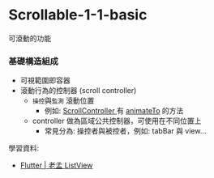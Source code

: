 # Scrollable-1-1-basic

可滾動的功能

### 基礎構造組成

* 可視範圍即容器
* 滾動行為的控制器 (scroll controller)
  *  `操控`與`監測` 滾動位置
     *  例如: [ScrollController ](https://api.flutter.dev/flutter/widgets/ScrollController-class.html) 有 [animateTo](https://api.flutter.dev/flutter/widgets/ScrollController/animateTo.html) 的方法
  *  controller 做為區域公共控制器，可使用在不同位置上
     *  常見分為: 操控者與被控者，例如: tabBar 與 view...


學習資料:
- [Flutter | 老孟 ListView](http://laomengit.com/guide/widgets/ListView.html)
